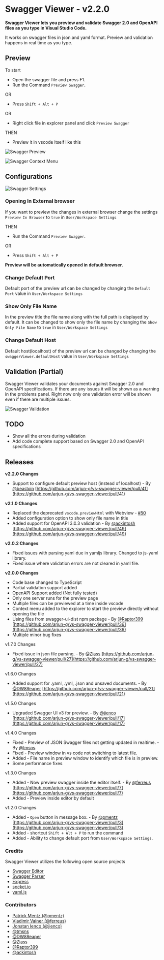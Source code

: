 # Swagger Viewer - v2.2.0
**Swagger Viewer lets you preview and validate Swagger 2.0 and OpenAPI files as you type in Visual Studio Code.**

It works on swagger files in json and yaml format. Preview and validation happens in real time as you type.

## Preview

To  start
* Open the swagger file and press F1.
* Run the Command `Preview Swagger`.

OR
* Press  `Shift + Alt + P`

OR
* Right click file in explorer panel and click `Preview Swagger`

THEN

* Preview it in vscode Itself like this

![Swagger Preview](https://cdn.rawgit.com/arjun-g/vs-swagger-viewer/master/docs/swagger-preview.gif)

![Swagger Context Menu](https://cdn.rawgit.com/arjun-g/vs-swagger-viewer/master/docs/swagger-context-menu.png)

## Configurations

![Swagger Settings](https://cdn.rawgit.com/arjun-g/vs-swagger-viewer/master/docs/swagger-settings.png)

### Opening In External browser

If you want to preview the changes in external browser change the settings `Preview In Browser` to `true` in `User/Workspace Settings`

THEN
* Run the Command `Preview Swagger`.

OR
* Press  `Shift + Alt + P`

**Preview will be automatically opened in default browser.**

### Change Default Port

Default port of the preview url can be changed by changing the `Default Port` value in `User/Workspace Settings`

### Show Only File Name

In the preview title the file name along with the full path is displayed by default. It can be changed to show only the file name by changing the `Show Only File Name` to `true` in `User/Workspace Settings`

### Change Default Host

Default host(localhost) of the preview url can be changed by changing the `swaggerViewer.defaultHost` value in `User/Workspace Settings`

## Validation (Partial)

Swagger Viewer validates your documents against Swagger 2.0 and OpenAPI specifications. If there are any issues it will be shown as a warning in the problems panel. Right now only one validation error will be shown even if there are multiple issues.

![Swagger Validation](https://cdn.rawgit.com/arjun-g/vs-swagger-viewer/master/docs/swagger-validation.png)

## TODO
* Show all the errors during validation
* Add code complete support based on Swagger 2.0 and OpenAPI specifications

## Releases

**v2.2.0 Changes**
* Support to configure default preview host (instead of localhost) - By [@beastoin](https://github.com/beastoin) [https://github.com/arjun-g/vs-swagger-viewer/pull/41](https://github.com/arjun-g/vs-swagger-viewer/pull/41)

**v2.1.0 Changes**
* Replaced the deprecated `vscode.previewHtml` with Webview - [#50](https://github.com/arjun-g/vs-swagger-viewer/issues/50)
* Added configuration option to show only file name in title
* Added support for OpenAPI 3.0.3 validation - By [@ackintosh](https://github.com/ackintosh) [https://github.com/arjun-g/vs-swagger-viewer/pull/49](https://github.com/arjun-g/vs-swagger-viewer/pull/49)

**v2.0.2 Changes**
* Fixed issues with parsing yaml due in yamljs library. Changed to js-yaml library.
* Fixed issue where validation errors are not cleared in yaml file.

**v2.0.0 Changes**
* Code base changed to TypeScript
* Partial validation support added
* OpenAPI Support added (Not fully tested)
* Only one server runs for the preview page
* Multiple files can be previewed at a time inside vscode
* Context menu added to the explorer to start the preview directly without opening the file
* Using files from swagger-ui-dist npm package - By [@Raptor399](https://github.com/Raptor399) [https://github.com/arjun-g/vs-swagger-viewer/pull/36](https://github.com/arjun-g/vs-swagger-viewer/pull/36)
* Multiple minor bug fixes

v1.7.0 Changes
* Fixed issue in json file parsing. - By [@Zlass](https://github.com/Zlass) [https://github.com/arjun-g/vs-swagger-viewer/pull/27](https://github.com/arjun-g/vs-swagger-viewer/pull/27)

v1.6.0 Changes
* Added support for .yaml, .yml, .json and unsaved documents. - By [@DW8Reaper](https://github.com/DW8Reaper) [https://github.com/arjun-g/vs-swagger-viewer/pull/21](https://github.com/arjun-g/vs-swagger-viewer/pull/21)

v1.5.0 Changes

* Upgraded Swagger UI v3 for preview. - By [@jienco](https://github.com/jienco) [https://github.com/arjun-g/vs-swagger-viewer/pull/17](https://github.com/arjun-g/vs-swagger-viewer/pull/17)

v1.4.0 Changes

* Fixed - Preview of JSON Swagger files not getting updated in realtime. - By [@tmsns](https://github.com/tmsns)
* Fixed - Preview window in vs code not switching to latest file.
* Added - File name in preview window to identify which file is in preview.
* Some performance fixes

v1.3.0 Changes

* Added - Now preview swagger inside the editor itself. - By [@ferreus](https://github.com/ferreus) [https://github.com/arjun-g/vs-swagger-viewer/pull/7](https://github.com/arjun-g/vs-swagger-viewer/pull/7)
* Added - Preview inside editor by default

v1.2.0 Changes

* Added - `Open` button in message box. - By [@pmentz](https://github.com/pmentz) [https://github.com/arjun-g/vs-swagger-viewer/pull/3](https://github.com/arjun-g/vs-swagger-viewer/pull/3)
* Added - shortcut `Shift + Alt + P` to run the command
* Added - Ability to change default port from `User/Workspace Settings`.

### Credits
Swagger Viewer utilizes the following open source projects
* [Swagger Editor](https://github.com/swagger-api/swagger-editor)
* [Swagger Parser](https://github.com/BigstickCarpet/swagger-parser)
* [Express](https://github.com/expressjs/express)
* [socket.io](https://github.com/socketio/socket.io/)
* [yaml.js](https://github.com/jeremyfa/yaml.js)

### Contributors
* [Patrick Mentz (@pmentz)](https://github.com/pmentz)
* [Vladimir Vainer (@ferreus)](https://github.com/ferreus)
* [Jonatan Ienco (@jienco)](https://github.com/jienco)
* [@tmsns](https://github.com/tmsns)
* [@DW8Reaper](https://github.com/DW8Reaper)
* [@Zlass](https://github.com/Zlass)
* [@Raptor399](https://github.com/Raptor399)
* [@ackintosh](https://github.com/ackintosh)